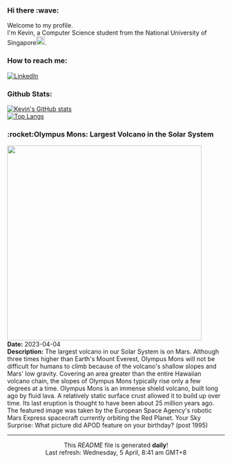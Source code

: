 <h3>Hi there :wave:</h3>

Welcome to my profile.   
I'm Kevin, a Computer Science student from the National University of Singapore<img src="https://img.icons8.com/color/96/000000/singapore-circular.png" width="20px"/>.</p>

<h3>How to reach me: </h3>
<a href="https://www.linkedin.com/in/kevin-foong/"><img alt="LinkedIn" src="https://img.shields.io/badge/linkedin-%230077B5.svg?&style=for-the-badge&logo=linkedin&logoColor=white" /></a> 

<h3>Github Stats: </h3> 

[![Kevin's GitHub stats](https://github-readme-stats.vercel.app/api?username=kevin9foong&theme=tokyonight)](https://github.com/anuraghazra/github-readme-stats) <br/>
[![Top Langs](https://github-readme-stats.vercel.app/api/top-langs/?username=kevin9foong&layout=compact&theme=tokyonight)](https://github.com/anuraghazra/github-readme-stats)

<h3>:rocket:Olympus Mons: Largest Volcano in the Solar System</h3> 
<img width="450" src="https:&#x2F;&#x2F;apod.nasa.gov&#x2F;apod&#x2F;image&#x2F;2304&#x2F;OlympusMons_MarsExpress_6000.jpg" /><br/>
<b>Date:</b> 2023-04-04<br/>
<b>Description:</b> The largest volcano in our Solar System is on Mars.  Although three times higher than Earth&#39;s Mount Everest, Olympus Mons will not be difficult for humans to climb because of the volcano&#39;s shallow slopes and Mars&#39; low gravity.  Covering an area greater than the entire Hawaiian volcano chain, the slopes of Olympus Mons typically rise only a few degrees at a time.  Olympus Mons is an immense shield volcano, built long ago by fluid lava.  A relatively static surface crust allowed it to build up over time. Its last eruption is thought to have been about 25 million years ago.  The featured image was taken by the European Space Agency&#39;s robotic Mars Express spacecraft currently orbiting the  Red Planet.    Your Sky Surprise: What picture did APOD feature on your birthday? (post 1995)<br/>

------------
<p align="center">This <i>README</i> file is generated <b>daily</b>!</br>
Last refresh: Wednesday, 5 April, 8:41 am GMT+8<br />